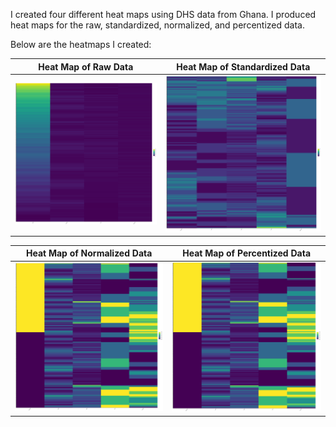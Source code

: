 I created four different heat maps using DHS data from Ghana. I produced heat maps for the raw, standardized, normalized, and percentized data.

Below are the heatmaps I created:

Heat Map of Raw Data  |  Heat Map of Standardized Data
:-------------------------:|:-------------------------:
<img src="raw.png" width="350"> | <img src="standarized.png" width="350">

Heat Map of Normalized Data  |  Heat Map of Percentized Data
:-------------------------:|:-------------------------:
<img src="normal.png" width="350"> | <img src="percent.png" width="350">

